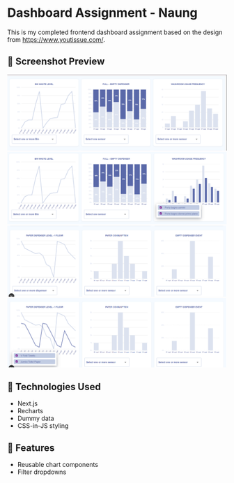 # Dashboard Assignment - Naung

This is my completed frontend dashboard assignment based on the design from https://www.youtissue.com/.

## 📸 Screenshot Preview

![Dashboard Screenshot](./dashboard-sample-1.png)
![Dashboard Screenshot](./dashboard-sample-2.png)
![Dashboard Screenshot](./dashboard-sample-3.png)
![Dashboard Screenshot](./dashboard-sample-4.png)

## 🚀 Technologies Used
- Next.js
- Recharts
- Dummy data
- CSS-in-JS styling

## 📂 Features
- Reusable chart components
- Filter dropdowns